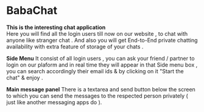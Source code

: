 # BabaChat

**This is the interesting chat application**  
Here you will find all the login users till now on our website , to chat with anyone like stranger chat .
And also you will get End-to-End private chatting availability with extra feature of storage of your chats .

**Side Menu**
It consist of all login users , you can ask your friend / partner to login on our plaform and in real time they will appear in that Side menu box , you can search accordingly their email ids & by clicking on it "Start the chat" & enjoy .

**Main message panel**
There is a textarea and send button below the screen to which you can send the messages to the respected person privately ( just like another messaging apps do ).